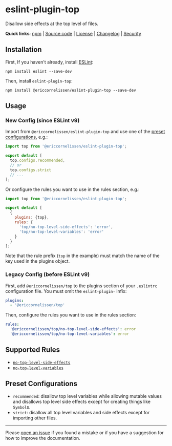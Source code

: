 <!-- SPDX-License-Identifier: CC-BY-4.0 -->

# eslint-plugin-top

Disallow side effects at the top level of files.

**Quick links**:
[npm][npm-url] |
[Source code] |
[License] |
[Changelog] |
[Security]

## Installation

First, If you haven't already, install [ESLint]:

```shell
npm install eslint --save-dev
```

Then, install `eslint-plugin-top`:

```shell
npm install @ericcornelissen/eslint-plugin-top --save-dev
```

## Usage

### New Config (since ESLint v9)

Import from `@ericcornelissen/eslint-plugin-top` and use one of the [preset
configurations](#preset-configurations), e.g.:

```javascript
import top from '@ericcornelissen/eslint-plugin-top';

export default [
  top.configs.recommended,
  // or
  top.configs.strict
  // ...
];
```

Or configure the rules you want to use in the rules section, e.g.:

```javascript
import top from '@ericcornelissen/eslint-plugin-top';

export default [
  {
    plugins: {top},
    rules: {
      'top/no-top-level-side-effects': 'error',
      'top/no-top-level-variables': 'error'
    }
  }
];
```

Note that the rule prefix (`top` in the example) must match the name of the key
used in the plugins object.

### Legacy Config (before ESLint v9)

First, add `@ericcornelissen/top` to the plugins section of your `.eslintrc`
configuration file. You must omit the `eslint-plugin-` infix:

```yml
plugins:
  - '@ericcornelissen/top'
```

Then, configure the rules you want to use in the rules section:

```yml
rules:
  '@ericcornelissen/top/no-top-level-side-effects': error
  '@ericcornelissen/top/no-top-level-variables': error
```

## Supported Rules

- [`no-top-level-side-effects`]
- [`no-top-level-variables`]

## Preset Configurations

- `recommended`: disallow top level variables while allowing mutable values and
  disallows top level side effects except for creating things like `Symbol`s.
- `strict`: disallow all top level variables and side effects except for
  importing other files.

---

Please [open an issue] if you found a mistake or if you have a suggestion for
how to improve the documentation.

[changelog]: ./CHANGELOG.md
[eslint]: https://eslint.org/
[license]: ./LICENSE
[npm-url]: https://www.npmjs.com/package/@ericcornelissen/eslint-plugin-top
[open an issue]: https://github.com/ericcornelissen/eslint-plugin-top/issues/new?labels=documentation&template=documentation.md
[security]: ./SECURITY.md
[source code]: https://github.com/ericcornelissen/eslint-plugin-top
[`no-top-level-side-effects`]: docs/rules/no-top-level-side-effects.md
[`no-top-level-variables`]: docs/rules/no-top-level-variables.md
